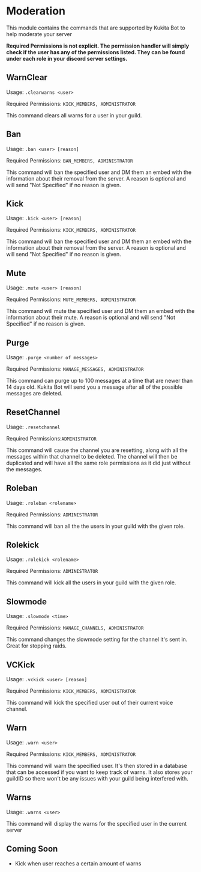 # Moderation

This module contains the commands that are supported by Kukita Bot to help moderate your server

**Required Permissions is not explicit. The permission handler will simply check if the user has any of the permissions listed. They can be found under each role in your discord server settings.**

## WarnClear

Usage: `.clearwarns <user>`

Required Permissions: `KICK_MEMBERS, ADMINISTRATOR`

This command clears all warns for a user in your guild.

## Ban

Usage: `.ban <user> [reason]`

Required Permissions: `BAN_MEMBERS, ADMINISTRATOR`

This command will ban the specified user and DM them an embed with the information about their removal from the server. A reason is optional and will send "Not Specified" if no reason is given.

## Kick

Usage: `.kick <user> [reason]`

Required Permissions: `KICK_MEMBERS, ADMINISTRATOR`

This command will ban the specified user and DM them an embed with the information about their removal from the server. A reason is optional and will send "Not Specified" if no reason is given.

## Mute

Usage: `.mute <user> [reason]`

Required Permissions: `MUTE_MEMBERS, ADMINISTRATOR`

This command will mute the specified user and DM them an embed with the information about their mute. A reason is optional and will send "Not Specified" if no reason is given.

## Purge

Usage: `.purge <number of messages>`

Required Permissions: `MANAGE_MESSAGES, ADMINISTRATOR`

This command can purge up to 100 messages at a time that are newer than 14 days old. Kukita Bot will send you a message after all of the possible messages are deleted.

## ResetChannel

Usage: `.resetchannel`

Required Permissions:`ADMINISTRATOR`

This command will cause the channel you are resetting, along with all the messages within that channel to be deleted. The channel will then be duplicated and will have all the same role permissions as it did just without the messages.

## Roleban

Usage: `.roleban <rolename>`

Required Permissions: `ADMINISTRATOR`

This command will ban all the the users in your guild with the given role.

## Rolekick

Usage: `.rolekick <rolename>`

Required Permissions: `ADMINISTRATOR`

This command will kick all the users in your guild with the given role.

## Slowmode

Usage: `.slowmode <time>`

Required Permissions: `MANAGE_CHANNELS, ADMINISTRATOR`

This command changes the slowmode setting for the channel it's sent in. Great for stopping raids.

## VCKick

Usage: `.vckick <user> [reason]`

Required Permissions: `KICK_MEMBERS, ADMINISTRATOR`

This command will kick the specified user out of their current voice channel.

## Warn

Usage: `.warn <user>`

Required Permissions: `KICK_MEMBERS, ADMINISTRATOR`

This command will warn the specified user. It's then stored in a database that can be accessed if you want to keep track of warns. It also stores your guildID so there won't be any issues with your guild being interfered with.

## Warns 

Usage: `.warns <user>`  

This command will display the warns for the specified user in the current server 



## Coming Soon

* Kick when user reaches a certain amount of warns


